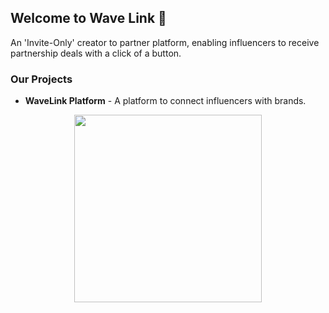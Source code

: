 ## Welcome to Wave Link 🚀

An 'Invite-Only' creator to partner platform, enabling influencers to receive partnership deals with a click of a button.

### Our Projects

- **WaveLink Platform** - A platform to connect influencers with brands.

<div align="center">
    <img align="center" src="https://media3.giphy.com/media/v1.Y2lkPTc5MGI3NjExbm00ZHVzeXVpcjJ0YzZvbWxndW5md3lscTV0bnAybGsyemxwajl2biZlcD12MV9pbnRlcm5hbF9naWZfYnlfaWQmY3Q9Zw/9LZTcawH3mc8V2oUqk/giphy.webp" height="300px" />
</div>
